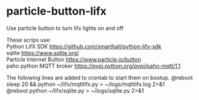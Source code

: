 # particle-button-lifx
Use particle button to turn lifx lights on and off

These scrips use:  
Python LifX SDK https://github.com/smarthall/python-lifx-sdk  
sqlite https://www.sqlite.org/  
Particle Internet Button https://www.particle.io/button  
paho python MQTT broker https://pypi.python.org/pypi/paho-mqtt/1.1  

The following lines are added to crontab to start them on bootup. 
@reboot sleep 20 && python ~/lifx/mqttlifx.py > ~/logs/mqttlifx.log 2>&1  
@reboot python ~/lifx/sqlite.py > ~/logs/sqlite.py 2>&1  
